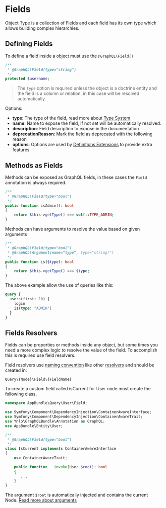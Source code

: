 # Fields

Object Type is a collection of Fields and each field has its own type which allows building complex hierarchies.

## Defining Fields

To define a field inside a object must use the `@GraphQL\Field()`

````php
/**
 * @GraphQL\Field(type="string")
 */
protected $username;
````

> The `type` option is required unless the object is a doctrine entity and the field is a column or relation,
 in this case will be resolved automatically.
 
 Options:
 - **type**: The type of the field, read more about [Type System](type-system.md)
 - **name**: Name to expose the field, if not set will be automatically resolved.
 - **description**: Field description to expose in the documentation
 - **deprecationReason**: Mark the field as deprecated with the following reason
 - **options**: Options are used by [Definitions Extensions](extensions.md) to provide extra features
 

## Methods as Fields

Methods can be exposed as GraphQL fields, in these cases the `Field` annotation is always required.

````php
/**
 * @GraphQL\Field(type="bool")
 */
public function isAdmin(): bool
{
    return $this->getType() === self::TYPE_ADMIN;
}
````

Methods can have arguments to resolve the value based on given arguments

````php
/**
 * @GraphQL\Field(type="bool")
 * @GraphQL\Argument(name="type", type="string!")
 */
public function is($type): bool
{
    return $this->getType() === $type;
}
````
The above example allow the use of queries like this:

````graphql
query {
  users(first: 10) {
    login
    is(type: "ADMIN")
  }
}
````

## Fields Resolvers

Fields can be properties or methods inside any object,
but some times you need a more complex logic to resolve the value of the field. 
To accomplish this is required use field resolvers.

Field resolvers use [naming convention](../naming-conventions.md) like other [resolvers](../resolvers.md)
and should be created in:

`Query\{Node}\Field\{FieldName}`

To create a custom field called isCurrent for User node must create the following class.

````php
namespace AppBundle\Query\User\Field;

use Symfony\Component\DependencyInjection\ContainerAwareInterface;
use Symfony\Component\DependencyInjection\ContainerAwareTrait;
use Ynlo\GraphQLBundle\Annotation as GraphQL;
use AppBundle\Entity\User;

/**
 * @GraphQL\Field(type="bool")
 */
class IsCurrent implements ContainerAwareInterface
{
    use ContainerAwareTrait;

    public function __invoke(User $root): bool
    {
       ...
    }
}

````
The argument `$root` is automatically injected and contains the current Node. [Read more about arguments](../arguments.md)

